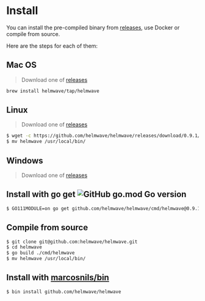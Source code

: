 # Install

You can install the pre-compiled binary from [releases](https://github.com/helmwave/helmwave/releases),
use Docker or compile from source.

Here are the steps for each of them:

## Mac OS

> Download one of [releases](https://github.com/helmwave/helmwave/releases)

```sh
brew install helmwave/tap/helmwave
```

## Linux

> Download one of [releases](https://github.com/helmwave/helmwave/releases)

```sh
$ wget -c https://github.com/helmwave/helmwave/releases/download/0.9.1/helmwave_0.9.1_linux_amd64.tar.gz -O - | tar -xz
$ mv helmwave /usr/local/bin/
```

## Windows

> Download one of [releases](https://github.com/helmwave/helmwave/releases)


## Install with go get ![GitHub go.mod Go version](https://img.shields.io/github/go-mod/go-version/zhilyaev/helmwave)

```sh
$ GO111MODULE=on go get github.com/helmwave/helmwave/cmd/helmwave@0.9.1
```

## Compile from source

```bash
$ git clone git@github.com:helmwave/helmwave.git
$ cd helmwave
$ go build ./cmd/helmwave
$ mv helmwave /usr/local/bin/
```

## Install with [marcosnils/bin](https://github.com/marcosnils/bin)

```bash
$ bin install github.com/helmwave/helmwave
```